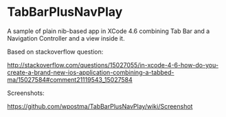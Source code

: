 TabBarPlusNavPlay
=================

A sample of plain nib-based app in XCode 4.6 combining Tab Bar and a Navigation Controller and a view inside it.

Based on stackoverflow question:

http://stackoverflow.com/questions/15027055/in-xcode-4-6-how-do-you-create-a-brand-new-ios-application-combining-a-tabbed-ma/15027584#comment21119543_15027584


Screenshots:

https://github.com/wpostma/TabBarPlusNavPlay/wiki/Screenshot
